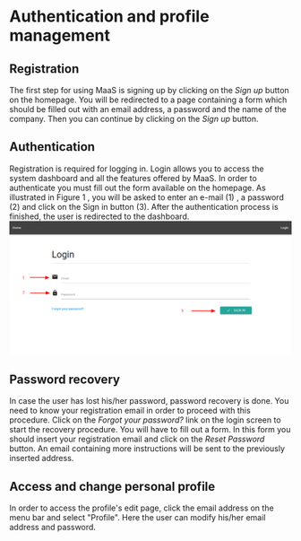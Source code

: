 # Authentication and profile management
## Registration
The first step for using MaaS is signing up by clicking on the *Sign up* button on the homepage. You will be redirected to a page containing a form which should be filled out with an email address, a password and the name of the company. Then you can continue by clicking on the *Sign up* button.

## Authentication
Registration is required for logging in. Login allows you to access the system dashboard and all the features offered by MaaS. In order to authenticate you must fill out the form available on the homepage. As illustrated in Figure 1 , you will be
asked to enter an e-mail (1) , a password (2) and click on the Sign in button (3). After the authentication process is finished, the user is redirected to the dashboard.
![](../img/login.png)

## Password recovery
In case the user has lost his/her password, password recovery is done. You need to know your registration email in order to proceed with this procedure. Click on the *Forgot your password?* link on the login screen to start the recovery procedure.
You will have to fill out a form. In this form you should insert your registration email and click on the *Reset Password* button. An email containing more instructions will be sent to the previously inserted address.

## Access and change personal profile
In order to access the profile's edit page, click the email address on the menu bar and select "Profile". Here the user can modify his/her email address and password.

